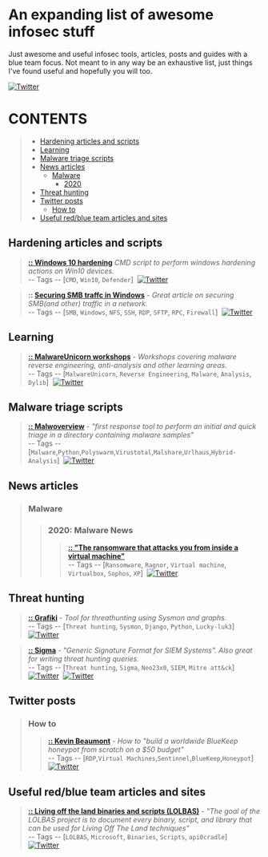 # An expanding list of awesome infosec stuff
Just awesome and useful infosec tools, articles, posts and guides with a blue team focus. Not meant to in any way be an exhaustive list, just things I've found useful and hopefully you will too.

[<img alt="Twitter" src="https://img.shields.io/twitter/follow/Net_Use_steve?label=Follow">](https://twitter.com/intent/follow?screen_name=Net_Use_steve)

# CONTENTS
> - [Hardening articles and scripts](#hardening-articles-and-scripts)
> - [Learning](#learning)
> - [Malware triage scripts](#malware-triage-scripts)
> - [News articles](#news-articles)
>   - [Malware](#malware)
>     - [2020](#2020-malware-news)
> - [Threat hunting](#threat-hunting)
> - [Twitter posts](#twitter-posts)
>   - [How to](#how-to)
> - [Useful red/blue team articles and sites](#useful-redblue-team-articles-and-sites)


## Hardening articles and scripts
> **[:: Windows 10 hardening](https://gist.github.com/mackwage/08604751462126599d7e52f233490efe)** _CMD script to perform windows hardening actions on Win10 devices._ <br>
> -- Tags -- [`CMD`, `Win10`, `Defender`] &nbsp;[<img alt="Twitter" src="https://img.shields.io/twitter/follow/mackwage?label=Follow-Author">](https://twitter.com/intent/follow?screen_name=mackwage) <br>

> **:: [Securing SMB traffc in Windows](https://techcommunity.microsoft.com/t5/itops-talk-blog/beyond-the-edge-how-to-secure-smb-traffic-in-windows/ba-p/1447159)** - _Great article on securing SMB(and other) traffic in a network._<br>
> -- Tags -- [`SMB`, `Windows`, `NFS`, `SSH`, `RDP`, `SFTP`, `RPC`, `Firewall`] &nbsp;[<img alt="Twitter" src="https://img.shields.io/twitter/follow/nerdpyle?label=Follow-Author">](https://twitter.com/intent/follow?screen_name=nerdpyle) <br>


## Learning
> **[:: MalwareUnicorn workshops](https://malwareunicorn.org/#/workshops)** - _Workshops covering malware reverse engineering, anti-analysis and other learning areas._ <br>
> -- Tags -- [`MalwareUnicorn`, `Reverse Engineering`, `Malware`, `Analysis`, `Dylib`] &nbsp;[<img alt="Twitter" src="https://img.shields.io/twitter/follow/malwareunicorn?label=Follow-Author">](https://twitter.com/intent/follow?screen_name=malwareunicorn) <br>

## Malware triage scripts
> **[:: Malwoverview](https://github.com/alexandreborges/malwoverview)** - _"first response tool to perform an initial and quick triage in a directory containing malware samples"_<br> 
> -- Tags -- [`Malware`,`Python`,`Polyswarm`,`Virustotal`,`Malshare`,`Urlhaus`,`Hybrid-Analysis`] &nbsp;[<img alt="Twitter" src="https://img.shields.io/twitter/follow/ale_sp_brazil?label=Follow-Author">](https://twitter.com/intent/follow?screen_name=ale_sp_brazil) <br>

## News articles

> ### Malware
>
>>   ### 2020: Malware News
>>> **[:: "The ransomware that attacks you from inside a virtual machine"](https://nakedsecurity.sophos.com/2020/05/22/the-ransomware-that-attacks-you-from-inside-a-virtual-machine/)** <br>
>>> -- Tags -- [`Ransomware`, `Ragnor`, `Virtual machine`, `Virtualbox`, `Sophos`, `XP`] &nbsp;[<img alt="Twitter" src="https://img.shields.io/twitter/follow/nakedsecurity?label=Follow-Author">](https://twitter.com/intent/follow?screen_name=nakedsecurity) <br>


## Threat hunting
> **[:: Grafiki](https://github.com/lucky-luk3/Grafiki/tree/master/grafiki)** - _Tool for threathunting using Sysmon and graphs._<br>
> -- Tags -- [`Threat hunting`, `Sysmon`, `Django`, `Python`, `Lucky-luk3`] &nbsp;[<img alt="Twitter" src="https://img.shields.io/twitter/follow/Lukky86?label=Follow-Author">](https://twitter.com/intent/follow?screen_name=Lukky86) <br> 

> **[:: Sigma](https://github.com/Neo23x0/sigma)** - _"Generic Signature Format for SIEM Systems". Also great for writing threat hunting queries._ <br>
> -- Tags -- [`Threat hunting`, `Sigma`, `Neo23x0`, `SIEM`, `Mitre att&ck`] &nbsp;[<img alt="Twitter" src="https://img.shields.io/twitter/follow/cyb3rops?label=Follow-Author">](https://twitter.com/intent/follow?screen_name=cyb3rops) &nbsp;[<img alt="Twitter" src="https://img.shields.io/twitter/follow/blubbfiction?label=Follow-Author">](https://twitter.com/intent/follow?screen_name=blubbfiction) <br> 

## Twitter posts

> ### How to
>> **[:: Kevin Beaumont](https://threadreaderapp.com/thread/1132592180223238144.html)** - _How to "build a worldwide BlueKeep honeypot from scratch on a $50 budget"_ <br>
>> -- Tags -- [`RDP`,`Virtual Machines`,`Sentinnel`,`BlueKeep`,`Honeypot`] &nbsp;[<img alt="Twitter" src="https://img.shields.io/twitter/follow/GossiTheDog?label=Follow-Author">](https://twitter.com/intent/follow?screen_name=GossiTheDog) <br> 

## Useful red/blue team articles and sites
> **[:: Living off the land binaries and scripts (LOLBAS)](https://lolbas-project.github.io/)** - _"The goal of the LOLBAS project is to document every binary, script, and library that can be used for Living Off The Land techniques"_<br>
> -- Tags -- [`LOLBAS`, `Microsoft`, `Binaries`, `Scripts`, `api0cradle`] &nbsp;[<img alt="Twitter" src="https://img.shields.io/twitter/follow/Oddvarmoe?label=Follow-Author">](https://twitter.com/intent/follow?screen_name=Oddvarmoe) <br>

<br>

